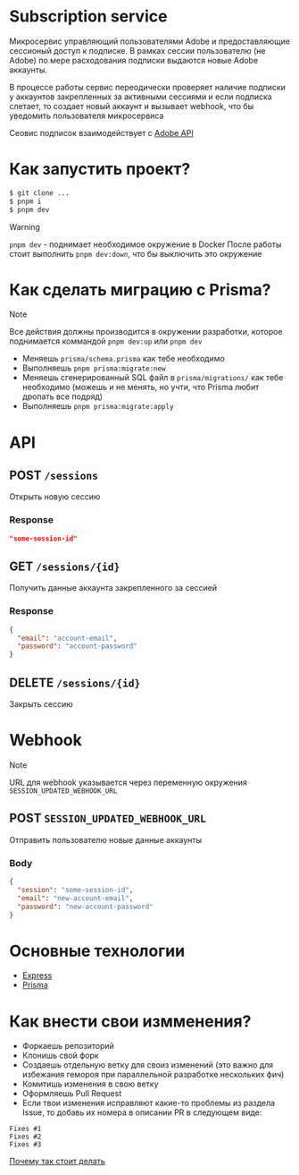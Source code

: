 # Subscription service

Микросервис управляющий пользователями Adobe
и предоставляющие сессионый доступ к подписке.
В рамках сессии пользователю (не Adobe) по мере расходования подписки
выдаются новые Adobe аккаунты.

В процессе работы сервис переодически проверяет наличие подписки у аккаунтов
закрепленных за активными сессиями и если подписка слетает,
то создает новый аккаунт и вызывает webhook,
что бы уведомить пользователя микросервиса

Сеовис подписок взаимодействует с
[Adobe API](https://github.com/Adobe-for-Alex/adobe-api)

# Как запустить проект?

```sh
$ git clone ...
$ pnpm i
$ pnpm dev
```

> [!WARNING]
> `pnpm dev` - поднимает необходимое окружение в Docker
> После работы стоит выполнить `pnpm dev:down`, что бы выключить это окружение

# Как сделать миграцию с Prisma?

> [!NOTE]
> Все действия должны производится в окружении разработки, которое поднимается коммандой `pnpm dev:up` или `pnpm dev`

- Меняешь `prisma/schema.prisma` как тебе необходимо
- Выполняешь `pnpm prisma:migrate:new`
- Меняешь сгенерированный SQL файл в `prisma/migrations/` как тебе необходимо (можешь и не менять, но учти, что Prisma любит дропать все подряд)
- Выполняешь `pnpm prisma:migrate:apply`

# API

## POST `/sessions`

Открыть новую сессию

### Response

```json
"some-session-id"
```

## GET `/sessions/{id}`

Получить данные аккаунта закрепленного за сессией

### Response

```json
{
  "email": "account-email",
  "password": "account-password"
}
```

## DELETE `/sessions/{id}`

Закрыть сессию

# Webhook

> [!NOTE]
> URL для webhook указывается через переменную
> окружения `SESSION_UPDATED_WEBHOOK_URL`

## POST `SESSION_UPDATED_WEBHOOK_URL`

Отправить пользователю новые данные аккаунты

### Body

```json
{
  "session": "some-session-id",
  "email": "new-account-email",
  "password": "new-account-password"
}
```

# Основные технологии

- [Express](https://www.npmjs.com/package/express)
- [Prisma](https://www.npmjs.com/package/prisma)

# Как внести свои измменения?

- Форкаешь репозиторий
- Клонишь свой форк
- Создаешь отдельную ветку для своиз изменений
(это важно для избежания гемороя при параллельной разработке нескольких фич)
- Комитишь изменения в свою ветку
- Оформляешь Pull Request
- Если твои изменения исправляют какие-то проблемы из раздела Issue,
то добавь их номера в описании PR в следующем виде:
```
Fixes #1
Fixes #2
Fixes #3
```
[Почему так стоит делать](https://docs.github.com/en/issues/tracking-your-work-with-issues/using-issues/linking-a-pull-request-to-an-issue)

